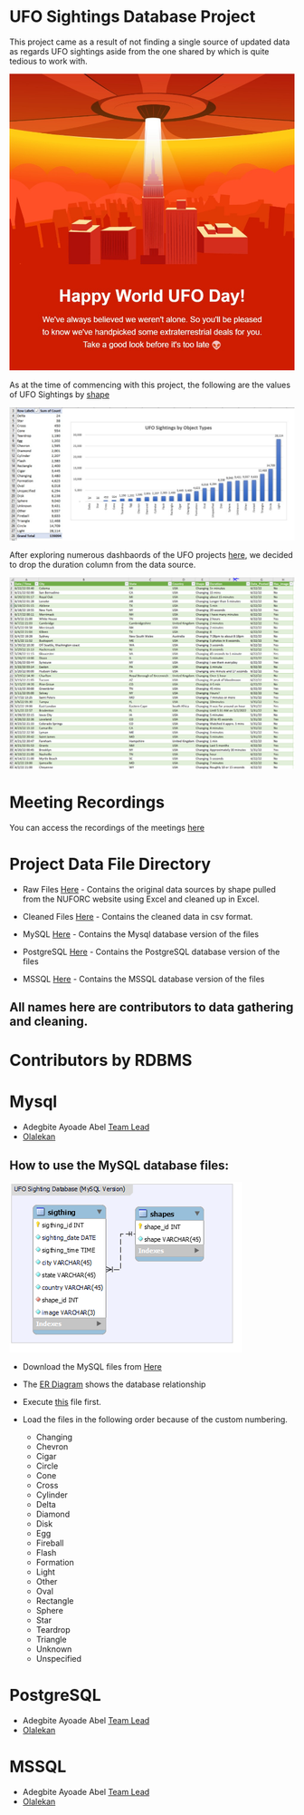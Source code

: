 # UFO Sightings Database Project

This project came as a result of not finding a single source of updated data as regards UFO sightings aside from the one shared by <NUFORC> which is quite tedious to work with.

<p><img src="https://github.com/tripleaceme/UFO-Sightings-Project/blob/main/Happy%20World%20UFO%20Day.jpeg" alt="UFO Day" /></p>

As at the time of commencing with this project, the following are the values of UFO Sightings by [shape](https://nuforc.org/webreports/ndxshape.html)

<p><img src="https://github.com/tripleaceme/UFO-Sightings-Project/blob/main/Object%20type%20Size.jpeg" alt="Duration Column Image" /></p>

After exploring numerous dashbaords of the UFO projects [here](https://public.tableau.com/app/search/vizzes/ufo%20sightings), we decided to drop the duration column from the data source.

<p><img src="https://github.com/tripleaceme/UFO-Sightings-Project/blob/main/Duration.PNG" alt="Duration Column Image"/></p>

# Meeting Recordings
You can access the recordings of the meetings [here](https://youtube.com/playlist?list=PLZeM46MmNWu3qCbHymD2oyaFsd__Xemkj)

# Project Data File Directory
- Raw Files [Here](https://github.com/tripleaceme/UFO-Sightings-Project/tree/main/Raw%20Files) - Contains the original data sources by shape pulled from the NUFORC website using Excel and cleaned up in Excel.

- Cleaned Files [Here](https://github.com/tripleaceme/UFO-Sightings-Project/tree/main/Cleaned%20Files) - Contains the cleaned data in csv format.
- MySQL [Here](https://github.com/tripleaceme/UFO-Sightings-Project/tree/main/MySQL) - Contains the Mysql database version of the files
- PostgreSQL [Here](https://github.com/tripleaceme/UFO-Sightings-Project/tree/main/PostgreSQL) - Contains the PostgreSQL database version of the files
- MSSQL [Here](https://github.com/tripleaceme/UFO-Sightings-Project/tree/main/MSSQL) - Contains the MSSQL database version of the files


## All names here are contributors to data gathering and cleaning.

# Contributors by RDBMS
# Mysql
- Adegbite Ayoade Abel [Team Lead](#)
- [Olalekan](#)
## How to use the MySQL database files:

<p><img src="https://github.com/tripleaceme/UFO-Sightings-Project/blob/main/MySQL/UFO_Sighting_MySQL%20ER%20Diagram.png" alt="UFO Day" /></p>

- Download the MySQL files from [Here](https://github.com/tripleaceme/UFO-Sightings-Project/tree/main/MySQL)

- The [ER Diagram](https://github.com/tripleaceme/UFO-Sightings-Project/blob/main/MySQL/UFO_Sighting_MySQL%20ER%20Diagram.png) shows the database relationship
- Execute [this](https://github.com/tripleaceme/UFO-Sightings-Project/blob/main/MySQL/UFO_Sighting_MySQL.sql) file first.
- Load the files in the following order because of the custom numbering.
   - Changing
   - Chevron
   - Cigar
   - Circle
   - Cone
   - Cross
   - Cylinder
   - Delta
   - Diamond
   - Disk
   - Egg
   - Fireball
   - Flash
   - Formation
   - Light
   - Other
   - Oval
   - Rectangle
   - Sphere
   - Star
   - Teardrop
   - Triangle
   - Unknown
   - Unspecified

# PostgreSQL
- Adegbite Ayoade Abel [Team Lead](#)
- [Olalekan](#)
# MSSQL
- Adegbite Ayoade Abel [Team Lead](#)
- [Olalekan](#)